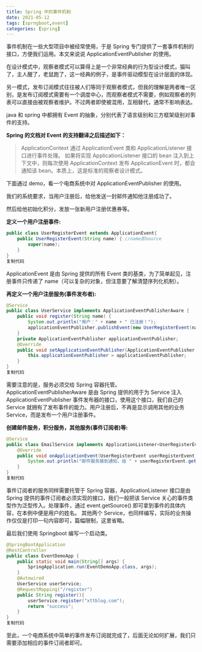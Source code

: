 ```yaml
---
title: Spring 中的事件机制
date: 2021-05-12
tags: [sprngboot,event]
categories: [spring]
---
```



事件机制在一些大型项目中被经常使用，于是 Spring 专门提供了一套事件机制的接口，方便我们运用。本文来说说 ApplicationEventPublisher 的使用。

在设计模式中，观察者模式可以算得上是一个非常经典的行为型设计模式，猫叫了，主人醒了，老鼠跑了，这一经典的例子，是事件驱动模型在设计层面的体现。

另一模式，发布订阅模式往往被人们等同于观察者模式，但我的理解是两者唯一区别，是发布订阅模式需要有一个调度中心，而观察者模式不需要，例如观察者的列表可以直接由被观察者维护。不过两者即使被混用，互相替代，通常不影响表达。

java 和 spring 中都拥有 Event 的抽象，分别代表了语言级别和三方框架级别对事件的支持。

**Spring 的文档对 Event 的支持翻译之后描述如下：**

> ApplicationContext 通过 ApplicationEvent 类和 ApplicationListener 接口进行事件处理。 如果将实现 ApplicationListener 接口的 bean 注入到上下文中，则每次使用 ApplicationContext 发布 ApplicationEvent 时，都会通知该 bean。本质上，这是标准的观察者设计模式。

下面通过 demo，看一个电商系统中对 ApplicationEventPublisher 的使用。

我们的系统要求，当用户注册后，给他发送一封邮件通知他注册成功了。

然后给他初始化积分，发放一张新用户注册优惠券等。

**定义一个用户注册事件:**

```java
public class UserRegisterEvent extends ApplicationEvent{
    public UserRegisterEvent(String name) { //name即source
        super(name);
    }
}
复制代码
```

ApplicationEvent 是由 Spring 提供的所有 Event 类的基类，为了简单起见，注册事件只传递了 name（可以复杂的对象，但注意要了解清楚序列化机制）。

**再定义一个用户注册服务(事件发布者):**

```java
@Service
public class UserService implements ApplicationEventPublisherAware {
    public void register(String name) {
        System.out.println("用户：" + name + " 已注册！");
        applicationEventPublisher.publishEvent(new UserRegisterEvent(name));
    }
    private ApplicationEventPublisher applicationEventPublisher;
    @Override
    public void setApplicationEventPublisher(ApplicationEventPublisher applicationEventPublisher) {
        this.applicationEventPublisher = applicationEventPublisher;
    }
}
复制代码
```

需要注意的是，服务必须交给 Spring 容器托管。ApplicationEventPublisherAware 是由 Spring 提供的用于为 Service 注入 ApplicationEventPublisher 事件发布器的接口，使用这个接口，我们自己的 Service 就拥有了发布事件的能力。用户注册后，不再是显示调用其他的业务 Service，而是发布一个用户注册事件。

**创建邮件服务，积分服务，其他服务(事件订阅者)等:**

```java
@Service
public class EmailService implements ApplicationListener<UserRegisterEvent> {
    @Override
    public void onApplicationEvent(UserRegisterEvent userRegisterEvent) {
        System.out.println("邮件服务接到通知，给 " + userRegisterEvent.getSource() + " 发送邮件...");
    }
}
复制代码
```

事件订阅者的服务同样需要托管于 Spring 容器，ApplicationListener 接口是由 Spring 提供的事件订阅者必须实现的接口，我们一般把该 Service 关心的事件类型作为泛型传入。处理事件，通过 event.getSource() 即可拿到事件的具体内容，在本例中便是用户的姓名。 其他两个 Service，也同样编写，实际的业务操作仅仅是打印一句内容即可，篇幅限制，这里省略。

最后我们使用 Springboot 编写一个启动类。

```java
@SpringBootApplication
@RestController
public class EventDemoApp {
    public static void main(String[] args) {
        SpringApplication.run(EventDemoApp.class, args);
    }
    @Autowired
    UserService userService;
    @RequestMapping("/register")
    public String register(){
        userService.register("xttblog.com");
        return "success";
    }
}
复制代码
```

至此，一个电商系统中简单的事件发布订阅就完成了，后面无论如何扩展，我们只需要添加相应的事件订阅者即可。

